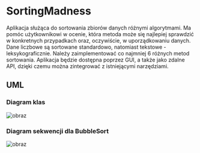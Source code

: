 # SortingMadness

Aplikacja służąca do sortowania zbiorów danych różnymi algorytmami. Ma pomóc użytkownikowi w ocenie, która metoda może się najlepiej sprawdzić w konkretnych przypadkach oraz, oczywiście, w uporządkowaniu danych. Dane liczbowe są sortowane standardowo, natomiast tekstowe - leksykograficznie. Należy zaimplementować co najmniej 6 różnych metod sortowania. Aplikacja będzie dostępna poprzez GUI, a także jako zdalne API, dzięki czemu można zintegrować z istniejącymi narzędziami.

## UML
### Diagram klas
![obraz](https://user-images.githubusercontent.com/71709842/208877747-5fc99abf-a89a-43b3-9739-91e71513b06a.png)
### Diagram sekwencji dla BubbleSort
![obraz](https://user-images.githubusercontent.com/71709842/208747142-b89d6fde-d1c5-45c4-a41f-c4604acbb6eb.png)
